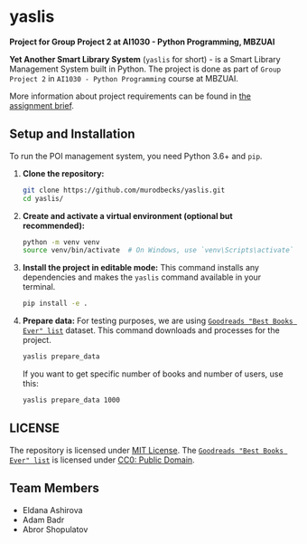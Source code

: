 # yaslis

**Project for Group Project 2 at AI1030 - Python Programming, MBZUAI**

**Yet Another Smart Library System** (`yaslis` for short) - is a Smart Library Management System built in Python. The project is done as part of `Group Project 2` in `AI1030 - Python Programming` course at MBZUAI.

More information about project requirements can be found in [the assignment brief](files/AI1030_Group_Assignment_2.pdf).

## Setup and Installation

To run the POI management system, you need Python 3.6+ and `pip`.

1. **Clone the repository:**
   ```bash
   git clone https://github.com/murodbecks/yaslis.git
   cd yaslis/
   ```

2. **Create and activate a virtual environment (optional but recommended):**
   ```bash
   python -m venv venv
   source venv/bin/activate  # On Windows, use `venv\Scripts\activate`
   ```

3. **Install the project in editable mode:**
   This command installs any dependencies and makes the `yaslis` command available in your terminal.
   ```bash
   pip install -e .
   ```

4. **Prepare data:**
   For testing purposes, we are using [`Goodreads "Best Books Ever" list`](https://www.kaggle.com/datasets/austinreese/goodreads-books/) dataset. This command downloads and processes for the project.
   ```bash
   yaslis prepare_data
   ```

   If you want to get specific number of books and number of users, use this:
   ```bash
   yaslis prepare_data 1000
   ```

## LICENSE

The repository is licensed under [MIT License](LICENSE). The [`Goodreads "Best Books Ever" list`](https://www.kaggle.com/datasets/austinreese/goodreads-books/) is licensed under [CC0: Public Domain](https://creativecommons.org/publicdomain/zero/1.0/).

## Team Members
- Eldana Ashirova
- Adam Badr
- Abror Shopulatov